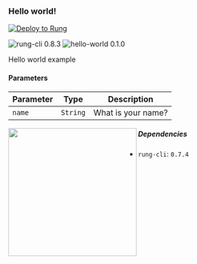 ### Hello world!



[![Deploy to Rung](https://i.imgur.com/uijt57R.png)](https://app.rung.com.br/integration/hello-world/customize)

![rung-cli 0.8.3](https://img.shields.io/badge/rung--cli-0.8.3-blue.svg?style=flat-square)
![hello-world 0.1.0](https://img.shields.io/badge/hello--world-0.1.0-green.svg?style=flat-square)

Hello world example

#### Parameters

|Parameter | Type | Description |
|----------|------|-------------|
| `name` | `String` | What is your name? |

<img align="left" width="256" src="./icon.png" />

##### Dependencies

- `rung-cli`: `0.7.4`
